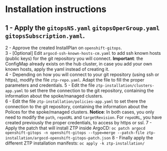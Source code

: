 # Installation instructions

## 1 - Apply the `gitopsNS.yaml` `gitopsOperGroup.yaml` `gitopsSubscription.yaml`.  
 2 - Approve the created InstallPlan on `openshift-gitops`.  
 3 - [Optional] Edit `argocd-ssh-known-hosts-cm.yaml` to add ssh known hosts (public keys) for the git repository you will connect. **Important**: the ConfigMap already exists on the hub cluster, in case you add your own known hosts, apply the yaml instead of creating it.  
 4 - Depending on how you will connect to your git repository (using ssh or https), modify the file `ztp-repo.yaml`. Adapt the file to fill the proper parameters and credentials. 
 5 -  Edit the file `ztp-installation/clusters-app.yaml` to set there the connection to the git repository, containing the information about the spoke/managed clusters.  
 6 -  Edit the file `ztp-installation/policies-app.yaml` to set there the connection to the git repository, containing the information about the Polices for the spoke/managed clusters. 
 **Notice**: In both cases, you only need to modify the `path`, `repoURL` and `targetRevision`. For `repoURL`, you have created previously the proper credentials, to access by https or ssl. 
  7 - Apply the patch that will install ZTP inside ArgoCD: `oc patch argocd openshift-gitops -n openshift-gitops --type=merge --patch-file ztp-installation/argocd-openshift-gitops-patch.json` 
  8 - Finally apply the different ZTP installation manifests:  `oc apply -k ztp-installation/`

